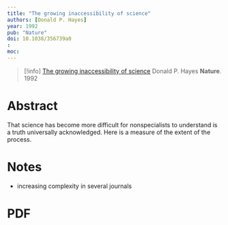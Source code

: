 ```yaml
---
title: "The growing inaccessibility of science"
authors: [Donald P. Hayes]
year: 1992
pub: "Nature"
doi: 10.1038/356739a0
: 
moc: 
---
```

>[!info]
[The growing inaccessibility of science](https://pubmed.ncbi.nlm.nih.gov//)
Donald P. Hayes
**Nature**. 1992

# Abstract
That science has become more difficult for nonspecialists to understand is a truth universally acknowledged. Here is a measure of the extent of the process.

# Notes
- increasing complexity in several journals

# PDF
